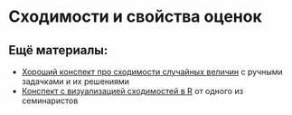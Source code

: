 Сходимости и свойства оценок
=====

## Ещё материалы:

* [Хороший конспект про сходимости случайных величин](https://www.probabilitycourse.com/chapter7/7_2_8_solved_probs.php) с ручными задачками и их решениями
* [Конспект с визуализацией сходимостей в R](https://nbviewer.jupyter.org/github/FUlyankin/r_probability/blob/master/end_seminars_2019/sem_3/3.1%20varka_and_converg.ipynb) от одного из семинаристов
